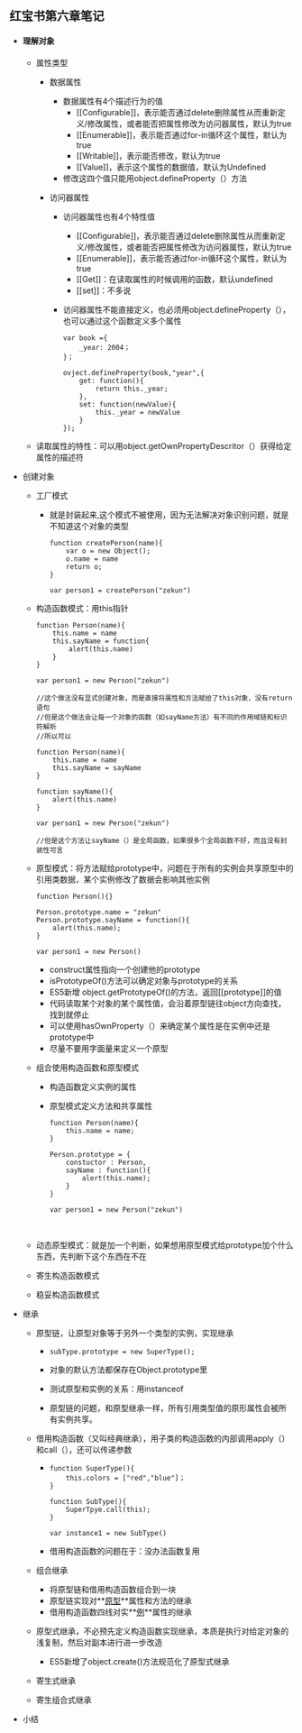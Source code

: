 ## 红宝书第六章笔记

- #### 理解对象

  - 属性类型

    - 数据属性

      - 数据属性有4个描述行为的值
        - [[Configurable]]，表示能否通过delete删除属性从而重新定义/修改属性，或者能否把属性修改为访问器属性，默认为true
        - [[Enumerable]]，表示能否通过for-in循环这个属性，默认为true
        - [[Writable]]，表示能否修改，默认为true
        - [[Value]]，表示这个属性的数据值，默认为Undefined
      - 修改这四个值只能用object.defineProperty（）方法

    - 访问器属性

      - 访问器属性也有4个特性值

        - [[Configurable]]，表示能否通过delete删除属性从而重新定义/修改属性，或者能否把属性修改为访问器属性，默认为true
        - [[Enumerable]]，表示能否通过for-in循环这个属性，默认为true
        - [[Get]]：在读取属性的时候调用的函数，默认undefined
        - [[set]]：不多说

      - 访问器属性不能直接定义，也必须用object.defineProperty（），也可以通过这个函数定义多个属性

        ```
        var book ={
            _year: 2004；
        }；

        ovject.defineProperty(book,"year",{
            get: function(){
                return this._year;
            },
            set: function(newValue){
          		this._year = newValue
        	}
        });
        ```

  - 读取属性的特性：可以用object.getOwnPropertyDescritor（）获得给定属性的描述符

- 创建对象

  - 工厂模式

    - 就是封装起来,这个模式不被使用，因为无法解决对象识别问题，就是不知道这个对象的类型

      ```
      function createPerson(name){
          var o = new Object();
          o.name = name
          return o;
      }

      var person1 = createPerson("zekun")
      ```

  - 构造函数模式：用this指针

    ```
    function Person(name){
        this.name = name
        this.sayName = function{
            alert(this.name)
        }
    }

    var person1 = new Person("zekun")

    //这个做法没有显式创建对象，而是直接将属性和方法赋给了this对象，没有return语句
    //但是这个做法会让每一个对象的函数（如sayName方法）有不同的作用域链和标识符解析
    //所以可以

    function Person(name){
        this.name = name
        this.sayName = sayName
    }

    function sayName(){
        alert(this.name)
    }

    var person1 = new Person("zekun")

    //但是这个方法让sayName（）是全局函数，如果很多个全局函数不好，而且没有封装性可言
    ```

  - 原型模式：将方法赋给prototype中，问题在于所有的实例会共享原型中的引用类数据，某个实例修改了数据会影响其他实例

    ```
    function Person(){}

    Person.prototype.name = "zekun"
    Person.prototype.sayName = function(){
    	alert(this.name);
    }

    var person1 = new Person()
    ```

    - construct属性指向一个创建他的prototype
    - isPrototypeOf()方法可以确定对象与prototype的关系
    - ES5新增 object.getPrototypeOf()的方法，返回[[prototype]]的值
    - 代码读取某个对象的某个属性值，会沿着原型链往object方向查找，找到就停止
    - 可以使用hasOwnProperty（）来确定某个属性是在实例中还是prototype中
    - 尽量不要用字面量来定义一个原型

  - 组合使用构造函数和原型模式

    - 构造函数定义实例的属性

    - 原型模式定义方法和共享属性

      ```
      function Person(name){
          this.name = name;
      }

      Person.prototype = {
          constuctor : Person,
          sayName : function(){
              alert(this.name);
          }
      }

      var person1 = new Person("zekun")
      ```

      ​

  - 动态原型模式：就是加一个判断，如果想用原型模式给prototype加个什么东西，先判断下这个东西在不在

  - 寄生构造函数模式

  - 稳妥构造函数模式

- 继承

  - 原型链，让原型对象等于另外一个类型的实例，实现继承

    - ```
      subType.prototype = new SuperType();
      ```

    - 对象的默认方法都保存在Object.prototype里

    - 测试原型和实例的关系：用instanceof

    - 原型链的问题，和原型继承一样，所有引用类型值的原形属性会被所有实例共享。

  - 借用构造函数（又叫经典继承），用子类的构造函数的内部调用apply（）和call（），还可以传递参数

    - ```
      function SuperType(){
          this.colors = ["red","blue"]；
      }

      function SubType(){
          SuperTpye.call(this);
      }

      var instance1 = new SubType()
      ```

    - 借用构造函数的问题在于：没办法函数复用

  - 组合继承

    - 将原型链和借用构造函数组合到一块
    - 原型链实现对**<u>原型</u>**属性和方法的继承
    - 借用构造函数四线对实**<u>例</u>**属性的继承

  - 原型式继承，不必预先定义构造函数实现继承，本质是执行对给定对象的浅复制，然后对副本进行进一步改造

    - ES5新增了object.create()方法规范化了原型式继承

  - 寄生式继承

  - 寄生组合式继承

- 小结